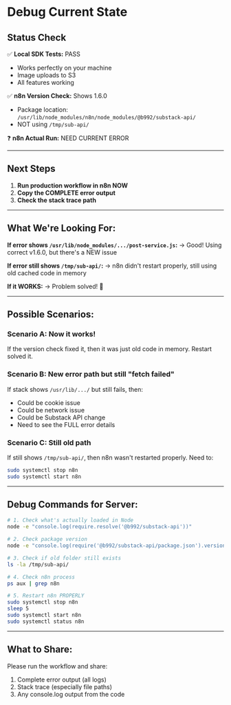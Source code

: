 # Debug Current State

## Status Check

✅ **Local SDK Tests:** PASS
- Works perfectly on your machine
- Image uploads to S3
- All features working

✅ **n8n Version Check:** Shows 1.6.0
- Package location: `/usr/lib/node_modules/n8n/node_modules/@b992/substack-api/`
- NOT using `/tmp/sub-api/`

❓ **n8n Actual Run:** NEED CURRENT ERROR

---

## Next Steps

1. **Run production workflow in n8n NOW**
2. **Copy the COMPLETE error output**
3. **Check the stack trace path**

---

## What We're Looking For:

**If error shows `/usr/lib/node_modules/.../post-service.js`:**
→ Good! Using correct v1.6.0, but there's a NEW issue

**If error still shows `/tmp/sub-api/`:**
→ n8n didn't restart properly, still using old cached code in memory

**If it WORKS:**
→ Problem solved! 🎉

---

## Possible Scenarios:

### Scenario A: Now it works!
If the version check fixed it, then it was just old code in memory.
Restart solved it.

### Scenario B: New error path but still "fetch failed"
If stack shows `/usr/lib/.../` but still fails, then:
- Could be cookie issue
- Could be network issue  
- Could be Substack API change
- Need to see the FULL error details

### Scenario C: Still old path
If still shows `/tmp/sub-api/`, then n8n wasn't restarted properly.
Need to:
```bash
sudo systemctl stop n8n
sudo systemctl start n8n
```

---

## Debug Commands for Server:

```bash
# 1. Check what's actually loaded in Node
node -e "console.log(require.resolve('@b992/substack-api'))"

# 2. Check package version
node -e "console.log(require('@b992/substack-api/package.json').version)"

# 3. Check if old folder still exists
ls -la /tmp/sub-api/

# 4. Check n8n process
ps aux | grep n8n

# 5. Restart n8n PROPERLY
sudo systemctl stop n8n
sleep 5
sudo systemctl start n8n
sudo systemctl status n8n
```

---

## What to Share:

Please run the workflow and share:
1. Complete error output (all logs)
2. Stack trace (especially file paths)
3. Any console.log output from the code
